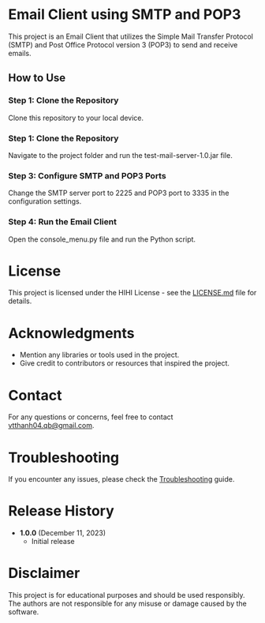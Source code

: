 # Email Client using SMTP and POP3

This project is an Email Client that utilizes the Simple Mail Transfer Protocol (SMTP) and Post Office Protocol version 3 (POP3) to send and receive emails.

## How to Use

### Step 1: Clone the Repository
Clone this repository to your local device.

### Step 1: Clone the Repository
Navigate to the project folder and run the test-mail-server-1.0.jar file.

### Step 3: Configure SMTP and POP3 Ports
Change the SMTP server port to 2225 and POP3 port to 3335 in the configuration settings.

### Step 4: Run the Email Client
Open the console_menu.py file and run the Python script.

# License
This project is licensed under the HIHI License - see the [LICENSE.md](LICENSE.md) file for details.

# Acknowledgments
- Mention any libraries or tools used in the project.
- Give credit to contributors or resources that inspired the project.

# Contact
For any questions or concerns, feel free to contact [vtthanh04.qb@gmail.com](mailto:vtthanh04.qb@gmail.com).

# Troubleshooting
If you encounter any issues, please check the [Troubleshooting](docs/Troubleshooting.md) guide.

# Release History
- **1.0.0** (December 11, 2023)
  - Initial release

# Disclaimer
This project is for educational purposes and should be used responsibly. The authors are not responsible for any misuse or damage caused by the software.
